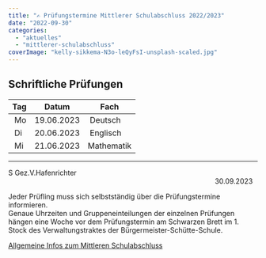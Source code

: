 ```yaml
---
title: "✍ Prüfungstermine Mittlerer Schulabschluss 2022/2023"
date: "2022-09-30"
categories: 
  - "aktuelles"
  - "mittlerer-schulabschluss"
coverImage: "kelly-sikkema-N3o-leQyFsI-unsplash-scaled.jpg"
---
```


## Schriftliche Prüfungen

| Tag | Datum | Fach |
| --- | --- | --- |
|  Mo | 19.06.2023 |  Deutsch |
|  Di | 20.06.2023 |  Englisch |
|  Mi | 21.06.2023 | Mathematik |

* * *

S Gez.V.Hafenrichter                                                                                                            30.09.2023

  
Jeder Prüfling muss sich selbstständig über die Prüfungstermine informieren.  
Genaue Uhrzeiten und Gruppeneinteilungen der einzelnen Prüfungen hängen eine Woche vor dem Prüfungstermin am Schwarzen Brett im 1. Stock des Verwaltungstraktes der Bürgermeister-Schütte-Schule.

[Allgemeine Infos zum Mittleren Schulabschluss](https://volksschule-partenkirchen.de/informationen/mittlerer-schulabschluss/)
